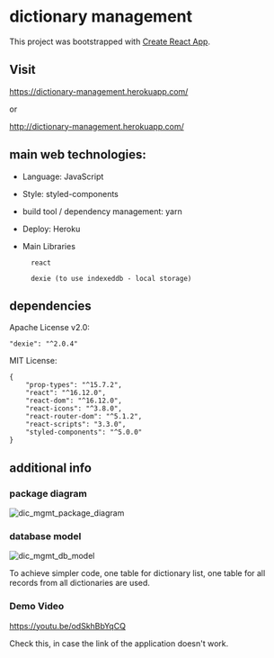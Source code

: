 # dictionary management
This project was bootstrapped with [Create React App](https://github.com/facebook/create-react-app).

## Visit 

https://dictionary-management.herokuapp.com/

or

http://dictionary-management.herokuapp.com/ 


## main web technologies:

* Language: JavaScript

* Style: styled-components

* build tool / dependency management: yarn

* Deploy: Heroku

* Main Libraries

        react 

        dexie (to use indexeddb - local storage)



## dependencies

Apache License v2.0: 

    "dexie": "^2.0.4" 

MIT License: 

    {
        "prop-types": "^15.7.2",
        "react": "^16.12.0",
        "react-dom": "^16.12.0",
        "react-icons": "^3.8.0",
        "react-router-dom": "^5.1.2",
        "react-scripts": "3.3.0",
        "styled-components": "^5.0.0"
    }

## additional info

### package diagram

![dic_mgmt_package_diagram](https://user-images.githubusercontent.com/49291474/73144316-fc4de900-40a4-11ea-99b6-1da01963d6d3.png)

### database model

![dic_mgmt_db_model](https://user-images.githubusercontent.com/49291474/73144317-ffe17000-40a4-11ea-9920-89aa988c010c.png)

To achieve simpler code, one table for dictionary list, one table for all records from all dictionaries are used.

### Demo Video

https://youtu.be/odSkhBbYqCQ

Check this, in case the link of the application doesn't work.

